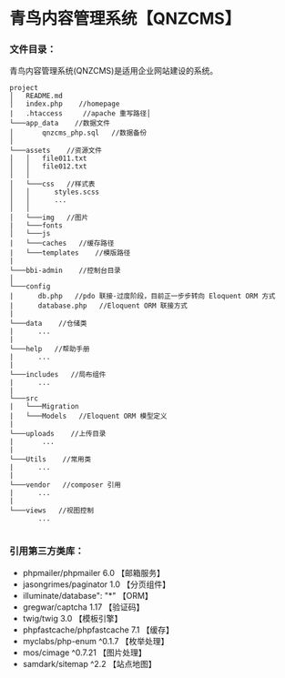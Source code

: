 # 青鸟内容管理系统【QNZCMS】

### 文件目录：

青鸟内容管理系统(QNZCMS)是适用企业网站建设的系统。

```
project
│   README.md
│   index.php    //homepage
|   .htaccess     //apache 重写路径│
└───app_data    //数据文件
│       qnzcms_php.sql   //数据备份   
│
└───assets    //资源文件
│   │   file011.txt
│   │   file012.txt
│   │
│   └───css   //样式表
│   │      styles.scss
│   │      ...
│   │   
│   └───img   //图片
|   └───fonts
│   └───js
|   └───caches   //缓存路径
|   └───templates    //模版路径
|
└───bbi-admin    //控制台目录
│   
└───config
|      db.php   //pdo 联接-过度阶段，目前正一步步转向 Eloquent ORM 方式
|      database.php   //Eloquent ORM 联接方式
|   
└───data    //仓储类
|      ...
|      
└───help   //帮助手册
|      ...
|      
└───includes   //局布组件
|      ...
|      
└───src
|   └───Migration
|   └───Models   //Eloquent ORM 模型定义
|   
└───uploads    //上传目录
|       ...
|  
└───Utils    //常用类
|      ...
|      
└───vendor   //composer 引用
|      ...
|   
└───views   //视图控制
       ...


```


### 引用第三方类库：

  - phpmailer/phpmailer 6.0    【邮箱服务】
  - jasongrimes/paginator 1.0    【分页组件】
  - illuminate/database": "*"   【ORM】
  - gregwar/captcha 1.17   【验证码】
  - twig/twig 3.0   【模板引擎】
  - phpfastcache/phpfastcache 7.1   【缓存】
  - myclabs/php-enum  ^0.1.7  【枚举处理】
  - mos/cimage ^0.7.21   【图片处理】
  - samdark/sitemap ^2.2   【站点地图】